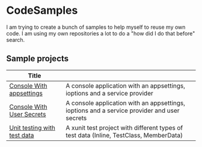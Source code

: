 # CodeSamples

I am trying to create a bunch of samples to help myself to reuse my own code. I am using my own repositories a lot to do a "how did I do that before" search. 

## Sample projects

| Title | |
|--|--|
| [Console With appsettings](./ConsoleApps/ConsoleWithAppConfig) | A console application with an appsettings, ioptions and a service provider |
| [Console With User Secrets](./ConsoleApps/ConsoleWithUserSecrets) | A console application with an appsettings, ioptions and a service provider and user secrets |
| [Unit testing with test data](./UnitTesting/TestData) | A xunit test project with different types of test data (Inline, TestClass, MemberData) |
